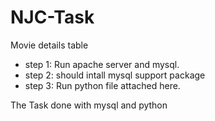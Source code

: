# NJC-Task
Movie details table

- step 1: Run apache server and mysql.
- step 2: should intall mysql support package
- step 3: Run python file attached here.


The Task done with mysql and python
